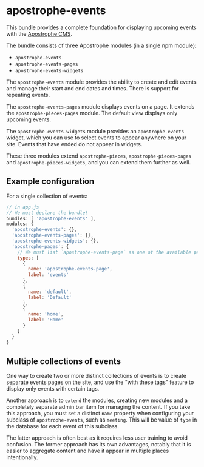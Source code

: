 # apostrophe-events

This bundle provides a complete foundation for displaying upcoming events with the [Apostrophe CMS](http://apostrophenow.org).

The bundle consists of three Apostrophe modules (in a single npm module):

* `apostrophe-events`
* `apostrophe-events-pages`
* `apostrophe-events-widgets`

The `apostrophe-events` module provides the ability to create and edit events and manage their start and end dates and times. There is support for repeating events.

The `apostrophe-events-pages` module displays events on a page. It extends the `apostrophe-pieces-pages` module. The default view displays only upcoming events.

The `apostrophe-events-widgets` module provides an `apostrophe-events` widget, which you can use to select events to appear anywhere on your site. Events that have ended do not appear in widgets.

These three modules extend `apostrophe-pieces`, `apostrophe-pieces-pages` and `apostrophe-pieces-widgets`, and you can extend them further as well.

## Example configuration

For a single collection of events:

```javascript
// in app.js
// We must declare the bundle!
bundles: [ 'apostrophe-events' ],
modules: {
  'apostrophe-events': {},
  'apostrophe-events-pages': {},
  'apostrophe-events-widgets': {},
  'apostrophe-pages': {
    // We must list `apostrophe-events-page` as one of the available page types
    types: [
      {
        name: 'apostrophe-events-page',
        label: 'events'
      },
      {
        name: 'default',
        label: 'Default'
      },
      {
        name: 'home',
        label: 'Home'
      }
    ]
  }
}
```

## Multiple collections of events

One way to create two or more distinct collections of events is to create separate events pages on the site, and use the "with these tags" feature to display only events with certain tags.

Another approach is to `extend` the modules, creating new modules and a completely separate admin bar item for managing the content. If you take this approach, you must set a distinct `name` property when configuring your subclass of `apostrophe-events`, such as `meeting`. This will be value of `type` in the database for each event of this subclass.

The latter approach is often best as it requires less user training to avoid confusion. The former approach has its own advantages, notably that it is easier to aggregate content and have it appear in multiple places intentionally.


